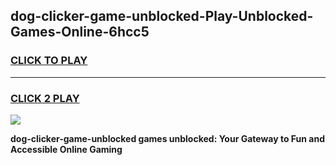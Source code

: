 
## dog-clicker-game-unblocked-Play-Unblocked-Games-Online-6hcc5
<h3>
<a href="https://premium76.site?title=dog-clicker-game-unblocked&ref=25A">CLICK TO PLAY</a></h3>
<hr>

<h3>
<a href="https://premium76.site?title=dog-clicker-game-unblocked&ref=25A">CLICK 2 PLAY</a>
  
</h3>

<a href="https://premium76.site?title=dog-clicker-game-unblocked&ref=25A"><img src="https://clearcache.store/games.png"></a>


**dog-clicker-game-unblocked games unblocked: Your Gateway to Fun and Accessible Online Gaming**
